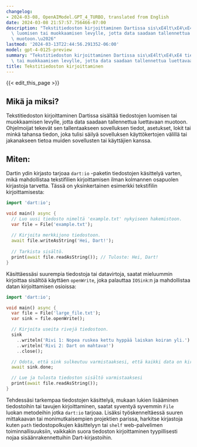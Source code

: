```yaml
---
changelog:
- 2024-03-08, OpenAIModel.GPT_4_TURBO, translated from English
date: 2024-03-08 21:57:57.756466-07:00
description: "Tekstitiedoston kirjoittaminen Dartissa sis\xE4lt\xE4\xE4 tiedostojen\
  \ luomisen tai muokkaamisen levylle, jotta data saadaan tallennettua luettavaan\
  \ muotoon.\u2026"
lastmod: '2024-03-13T22:44:56.291352-06:00'
model: gpt-4-0125-preview
summary: "Tekstitiedoston kirjoittaminen Dartissa sis\xE4lt\xE4\xE4 tiedostojen luomisen\
  \ tai muokkaamisen levylle, jotta data saadaan tallennettua luettavaan muotoon.\u2026"
title: Tekstitiedoston kirjoittaminen
---
```


{{< edit_this_page >}}

## Mikä ja miksi?
Tekstitiedoston kirjoittaminen Dartissa sisältää tiedostojen luomisen tai muokkaamisen levylle, jotta data saadaan tallennettua luettavaan muotoon. Ohjelmoijat tekevät sen tallentaakseen sovelluksen tiedot, asetukset, lokit tai minkä tahansa tiedon, joka tulisi säilyä sovelluksen käyttökertojen välillä tai jakanakseen tietoa muiden sovellusten tai käyttäjien kanssa.

## Miten:
Dartin ydin kirjasto tarjoaa `dart:io` -paketin tiedostojen käsittelyä varten, mikä mahdollistaa tekstifilien kirjoittamisen ilman kolmannen osapuolen kirjastoja tarvetta. Tässä on yksinkertainen esimerkki tekstifilin kirjoittamisesta:

```dart
import 'dart:io';

void main() async {
  // Luo uusi tiedosto nimeltä 'example.txt' nykyiseen hakemistoon.
  var file = File('example.txt');
  
  // Kirjoita merkkijono tiedostoon.
  await file.writeAsString('Hei, Dart!');
  
  // Tarkista sisältö.
  print(await file.readAsString()); // Tuloste: Hei, Dart!
}
```

Käsittäessäsi suurempia tiedostoja tai datavirtoja, saatat mieluummin kirjoittaa sisältöä käyttäen `openWrite`, joka palauttaa `IOSink`:n ja mahdollistaa datan kirjoittamisen osioissa:

```dart
import 'dart:io';

void main() async {
  var file = File('large_file.txt');
  var sink = file.openWrite();

  // Kirjoita useita rivejä tiedostoon.
  sink
    ..writeln('Rivi 1: Nopea ruskea kettu hyppää laiskan koiran yli.')
    ..writeln('Rivi 2: Dart on mahtava!')
    ..close();

  // Odota, että sink sulkeutuu varmistaaksesi, että kaikki data on kirjoitettu tiedostoon.
  await sink.done;

  // Lue ja tulosta tiedoston sisältö varmistaaksesi
  print(await file.readAsString());
}
```

Tehdessäsi tarkempaa tiedostojen käsittelyä, mukaan lukien lisääminen tiedostoihin tai tavujen kirjoittaminen, saatat syventyä syvemmin `File` luokan metodeihin jotka `dart:io` tarjoaa. Lisäksi työskenneltäessä suuren mittakaavan tai monimutkaisempien projektien parissa, harkitse kirjastoja kuten `path` tiedostopolkujen käsittelyyn tai `shelf` web-palvelimen toiminnallisuuksiin, vaikkakin suora tiedoston kirjoittaminen tyypillisesti nojaa sisäänrakennettuihin Dart-kirjastoihin.

